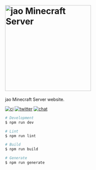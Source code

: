 <h1>
  <a href="https://jaoafa.com">
    <picture>
      <source
        media="(prefers-color-scheme: dark)"
        srcset="https://user-images.githubusercontent.com/23224932/184572215-517f4f2b-da44-4692-a631-b54e028ceea8.png"
        sizes="(max-width:280px) 100vw, 280px"
      />
      <source
        media="(prefers-color-scheme: light)"
        srcset="https://user-images.githubusercontent.com/23224932/184572085-04e33a82-3f9c-44a3-a9ea-6db9ad1bd1c7.png"
        sizes="(max-width:280px) 100vw, 280px"
      />
      <img
        alt="jao Minecraft Server"
        src="https://user-images.githubusercontent.com/23224932/184572085-04e33a82-3f9c-44a3-a9ea-6db9ad1bd1c7.png"
        width="280"
      />
    </picture>
  </a>
</h1>

jao Minecraft Server website.

[![ci](https://github.com/jaoafa/jaoweb/actions/workflows/ci.yml/badge.svg)](https://github.com/jaoafa/jaoweb/actions/workflows/ci.yml)
[![twitter](https://img.shields.io/badge/twitter-@jaoafa-blue?logo=twitter)](https://twitter.com/jaoafa)
[![chat](https://img.shields.io/discord/597378876556967936?logo=discord)](http://discord.gg/zEGrApgGfB)

```bash
# Development
$ npm run dev

# Lint
$ npm run lint

# Build
$ npm run build

# Generate
$ npm run generate
```

